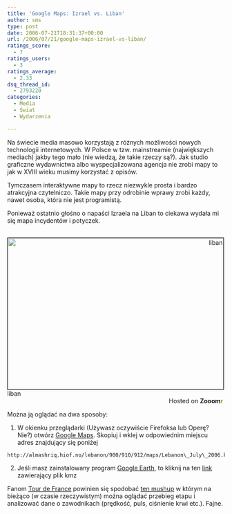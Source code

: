 ```yaml
---
title: 'Google Maps: Izrael vs. Liban'
author: sms
type: post
date: 2006-07-21T18:31:37+00:00
url: /2006/07/21/google-maps-izrael-vs-liban/
ratings_score:
  - 7
ratings_users:
  - 3
ratings_average:
  - 2.33
dsq_thread_id:
  - 2793220
categories:
  - Media
  - Świat
  - Wydarzenia

---
```

Na świecie media masowo korzystają z różnych możliwości nowych technologii internetowych. W Polsce w tzw. mainstreamie (największych mediach) jakby tego mało (nie wiedzą, że takie rzeczy są?). Jak studio graficzne wydawnictwa albo wyspecjalizowana agencja nie zrobi mapy to jak w XVIII wieku musimy korzystać z opisów.<!--more-->

Tymczasem interaktywne mapy to rzecz niezwykle prosta i bardzo atrakcyjna czytelniczo. Takie mapy przy odrobinie wprawy zrobi każdy, nawet osoba, która nie jest programistą.

Ponieważ ostatnio głośno o napaści Izraela na Liban to ciekawa wydała mi się mapa incydentów i potyczek.

<div style="width: 500px; text-align: right">
  <a title="Zooomr :: Photo Sharing" href="http://beta.zooomr.com/photos/12290@Z01/86263/"><br /> <img width="500" height="350" border="0" style="border: 1px solid #000000" alt="liban" src="http://static.zooomr.com/images/14b37120f280f41fbd38883892a3562ceb33d760.jpg" /><br /> </a><span style="float: left">liban</span><br /> Hosted on <strong>Zooom<span style="color: #9eae15">r</span><br /> </strong>
</div>

Można ją oglądać na dwa sposoby:

  1. W okienku przeglądarki (Używasz oczywiście Firefoksa lub Operę? Nie?) otwórz <a target="_blank" href="http://maps.google.com">Google Maps</a>. Skopiuj i wklej w odpowiednim miejscu adres znajdujący się poniżej
  
    http://almashriq.hiof.no/lebanon/900/910/912/maps/Lebanon\_July\_2006.kmz
  2. Jeśli masz zainstalowany program <a target="_blank" href="http://earth.google.com">Google Earth</a>, to kliknij na ten <a target="_blank" href="http://almashriq.hiof.no/lebanon/900/910/912/maps/Lebanon_July_2006.kmz">link</a> zawierający plik kmz

Fanom <a target="_blank" href="http://www.letour.fr/">Tour de France</a> powinien się spodobać <a target="_blank" href="http://www.ubilabs.net/tdf/">ten mushup</a> w którym na bieżąco (w czasie rzeczywistym) można oglądać przebieg etapu i analizować dane o zawodnikach (prędkość, puls, ciśnienie krwi etc.). Fajne.

<div style="width: 500px; text-align: right">
  <span style="float: left" /><strong><span style="color: #9eae15"><br /> </span></strong>
</div>